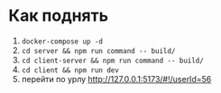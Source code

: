 # Как поднять

1. `docker-compose up -d`
2. `cd server && npm run command -- build/`
3. `cd client-server && npm run command -- build/`
4. `cd client && npm run dev`
5. перейти по урлу <http://127.0.0.1:5173/#!/userId=56>